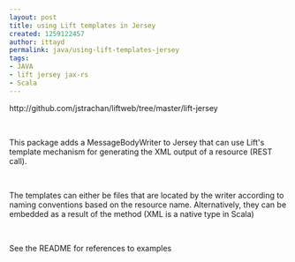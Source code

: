 ```yaml
---
layout: post
title: using Lift templates in Jersey
created: 1259122457
author: ittayd
permalink: java/using-lift-templates-jersey
tags:
- JAVA
- lift jersey jax-rs
- Scala
---
```

<p>http://github.com/jstrachan/liftweb/tree/master/lift-jersey</p>
<p>&nbsp;</p>
<p>This package adds a MessageBodyWriter to Jersey that can use Lift's template mechanism for generating the XML output of a resource (REST call).</p>
<p>&nbsp;</p>
<p>The templates can either be files that are located by the writer according to naming conventions based on the resource name. Alternatively, they can be embedded as a result of the method (XML is a native type in Scala)</p>
<p>&nbsp;</p>
<p>See the README for references to examples</p>
